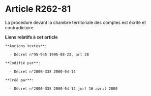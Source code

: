 # Article R262-81

La procédure devant la chambre territoriale des comptes est écrite et contradictoire.

**Liens relatifs à cet article**

	**Anciens textes**:

	  - Décret n°95-945 1995-08-23, art 28

	**Codifié par**:

	  - Décret n°2000-338 2000-04-14

	**Créé par**:

	  - Décret n°2000-338 2000-04-14 jorf 16 avril 2000
